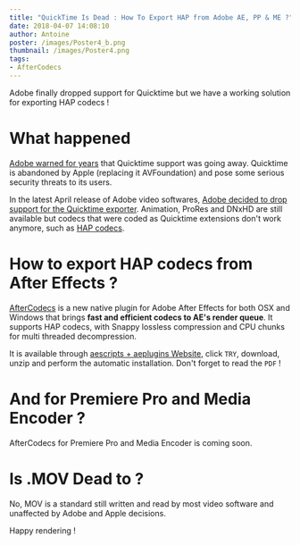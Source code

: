 ```yaml
---
title: "QuickTime Is Dead : How To Export HAP from Adobe AE, PP & ME ?"
date: 2018-04-07 14:08:10
author: Antoine
poster: /images/Poster4_b.png
thumbnail: /images/Poster4.png
tags:
- AfterCodecs
---
```

Adobe finally dropped support for Quicktime but we have a working solution for exporting HAP codecs !

<!-- more -->

# What happened

[Adobe warned for years](https://theblog.adobe.com/quicktime-on-windows/) that Quicktime support was going away. Quicktime is abandoned by Apple (replacing it AVFoundation) and pose some serious security threats to its users.

In the latest April release of Adobe video softwares, [Adobe decided to drop support for the Quicktime exporter](https://helpx.adobe.com/x-productkb/multi/quicktime7-support-dropped.html). Animation, ProRes and DNxHD are still available but codecs that were coded as Quicktime extensions don't work anymore, such as [HAP codecs](https://vdmx.vidvox.net/blog/hap).

# How to export HAP codecs from After Effects ?

[AfterCodecs](/aftercodecs/) is a new native plugin for Adobe After Effects for both OSX and Windows that brings **fast and efficient codecs to AE's render queue**. It supports HAP codecs, with Snappy lossless compression and CPU chunks for multi threaded decompression. 

It is available through [aescripts + aeplugins Website](https://aescripts.com/aftercodecs/), click ``TRY``, download, unzip and perform the automatic installation. Don't forget to read the ``PDF`` !


# And for Premiere Pro and Media Encoder ?

AfterCodecs for Premiere Pro and Media Encoder is coming soon.

# Is .MOV Dead to ?

No, MOV is a standard still written and read by most video software and unaffected by Adobe and Apple decisions.

Happy rendering !